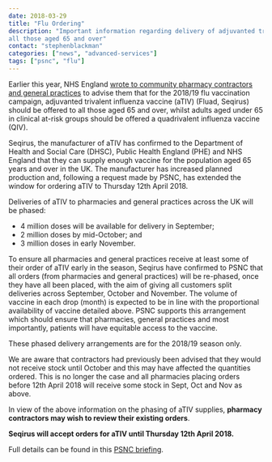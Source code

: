 ```yaml
---
date: 2018-03-29
title: "Flu Ordering"
description: "Important information regarding delivery of adjuvanted trivalent influenza vaccine (aTIV) (Fluad, Seqirus) for 
all those aged 65 and over"
contact: "stephenblackman"
categories: ["news", "advanced-services"]
tags: ["psnc", "flu"]
---
```


Earlier this year, NHS England [wrote to community pharmacy contractors and general practices](http://psnc.org.uk/wp-content/uploads/2018/02/07648-Vaccine-ordering-for-2018-19-influenza-season-GPpharm-05022018.docx.pdf) 
to advise them that for the 2018/19 flu vaccination campaign, adjuvanted trivalent influenza vaccine (aTIV) (Fluad, Seqirus) should 
be offered to all those aged 65 and over, whilst adults aged under 65 in clinical at-risk groups should be offered 
a quadrivalent influenza vaccine (QIV).  

Seqirus, the manufacturer of aTIV has confirmed to the Department of Health and Social Care (DHSC), Public Health 
England (PHE) and NHS England that they can supply enough vaccine for the population aged 65 years and over in the UK. 
The manufacturer has increased planned production and, following a request made by PSNC, has extended the window for 
ordering aTIV to Thursday 12th April 2018.  

Deliveries of aTIV to pharmacies and general practices across the UK will be phased:  

* 4 million doses will be available for delivery in September; 
* 2 million doses by mid-October; and 
* 3 million doses in early November.  

To ensure all pharmacies and general practices receive at least some of their order of aTIV early in the season, 
Seqirus have confirmed to PSNC that all orders (from pharmacies and general practices) will be re-phased, once 
they have all been placed, with the aim of giving all customers split deliveries across September, October and November. 
The volume of vaccine in each drop (month) is expected to be in line with the proportional availability of vaccine detailed above. 
PSNC supports this arrangement which should ensure that pharmacies, general practices and most importantly, patients will 
have equitable access to the vaccine.  

These phased delivery arrangements are for the 2018/19 season only.  

We are aware that contractors had previously been advised that they would not receive stock until October and this may have 
affected the quantities ordered. This is no longer the case and all pharmacies placing orders before 12th April 2018 
will receive some stock in Sept, Oct and Nov as above.  

In view of the above information on the phasing of aTIV supplies, **pharmacy contractors may wish to review their existing orders**.  

**Seqirus will accept orders for aTIV until Thursday 12th April 2018.**

Full details can be found in this [PSNC briefing](http://psnc.org.uk/wp-content/uploads/2018/03/PSNC-Briefing-018.18-Flu-Vaccination-Service-2018-19-important-update-for-contractors.pdf).
